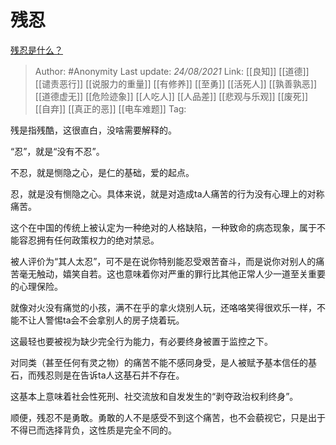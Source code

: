 # 残忍
[残忍是什么？](https://www.zhihu.com/question/332117478/answer/2079867572)

> Author: #Anonymity
> Last update: *24/08/2021*
> Link: [[良知]] [[道德]] [[谴责恶行]] [[说服力的重量]] [[有修养]] [[至勇]] [[活死人]] [[孰善孰恶]] [[道德虚无]] [[危险迹象]] [[人吃人]] [[人品差]] [[悲观与乐观]] [[废死]] [[自弃]] [[真正的恶]] [[电车难题]]
> Tag:

残是指残酷，这很直白，没啥需要解释的。

“忍”，就是“没有不忍”。

不忍，就是恻隐之心，是仁的基础，爱的起点。

忍，就是没有恻隐之心。具体来说，就是对造成ta人痛苦的行为没有心理上的对称痛苦。

这个在中国的传统上被认定为一种绝对的人格缺陷，一种致命的病态现象，属于不能容忍拥有任何政策权力的绝对禁忌。

被人评价为“其人太忍”，可不是在说你特别能忍受艰苦奋斗，而是说你对别人的痛苦毫无触动，嬉笑自若。这也意味着你对严重的罪行比其他正常人少一道至关重要的心理保险。

就像对火没有痛觉的小孩，满不在乎的拿火烧别人玩，还咯咯笑得很欢乐一样，不能不让人警惕ta会不会拿别人的房子烧着玩。

这最轻也要被视为缺少完全行为能力，有必要终身被置于监控之下。

对同类（甚至任何有灵之物）的痛苦不能不感同身受，是人被赋予基本信任的基石，而残忍则是在告诉ta人这基石并不存在。

这基本上意味着社会性死刑、社交流放和自发发生的“剥夺政治权利终身”。

顺便，残忍不是勇敢。勇敢的人不是感受不到这个痛苦，也不会藐视它，只是出于不得已而选择背负，这性质是完全不同的。
